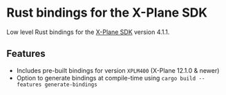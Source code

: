 # Rust bindings for the X-Plane SDK

Low level Rust bindings for the [X-Plane SDK](https://developer.x-plane.com/sdk) version 4.1.1.

## Features

* Includes pre-built bindings for version `XPLM400` (X-Plane 12.1.0 & newer)
* Option to generate bindings at compile-time using `cargo build --features generate-bindings`
